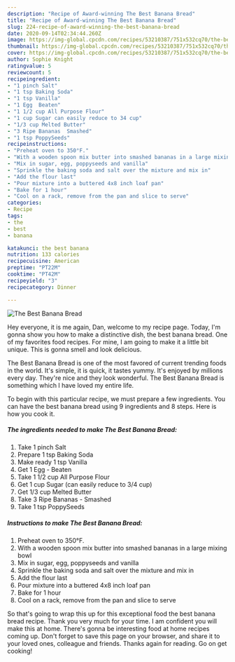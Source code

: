 ```yaml
---
description: "Recipe of Award-winning The Best Banana Bread"
title: "Recipe of Award-winning The Best Banana Bread"
slug: 224-recipe-of-award-winning-the-best-banana-bread
date: 2020-09-14T02:34:44.260Z
image: https://img-global.cpcdn.com/recipes/53210387/751x532cq70/the-best-banana-bread-recipe-main-photo.jpg
thumbnail: https://img-global.cpcdn.com/recipes/53210387/751x532cq70/the-best-banana-bread-recipe-main-photo.jpg
cover: https://img-global.cpcdn.com/recipes/53210387/751x532cq70/the-best-banana-bread-recipe-main-photo.jpg
author: Sophie Knight
ratingvalue: 5
reviewcount: 5
recipeingredient:
- "1 pinch Salt"
- "1 tsp Baking Soda"
- "1 tsp Vanilla"
- "1 Egg  Beaten"
- "1 1/2 cup All Purpose Flour"
- "1 cup Sugar can easily reduce to 34 cup"
- "1/3 cup Melted Butter"
- "3 Ripe Bananas  Smashed"
- "1 tsp PoppySeeds"
recipeinstructions:
- "Preheat oven to 350°F."
- "With a wooden spoon mix butter into smashed bananas in a large mixing bowl"
- "Mix in sugar, egg, poppyseeds and vanilla"
- "Sprinkle the baking soda and salt over the mixture and mix in"
- "Add the flour last"
- "Pour mixture into a buttered 4x8 inch loaf pan"
- "Bake for 1 hour"
- "Cool on a rack, remove from the pan and slice to serve"
categories:
- Recipe
tags:
- the
- best
- banana

katakunci: the best banana 
nutrition: 133 calories
recipecuisine: American
preptime: "PT22M"
cooktime: "PT42M"
recipeyield: "3"
recipecategory: Dinner

---
```



![The Best Banana Bread](https://img-global.cpcdn.com/recipes/53210387/751x532cq70/the-best-banana-bread-recipe-main-photo.jpg)

Hey everyone, it is me again, Dan, welcome to my recipe page. Today, I'm gonna show you how to make a distinctive dish, the best banana bread. One of my favorites food recipes. For mine, I am going to make it a little bit unique. This is gonna smell and look delicious.



The Best Banana Bread is one of the most favored of current trending foods in the world. It's simple, it is quick, it tastes yummy. It's enjoyed by millions every day. They're nice and they look wonderful. The Best Banana Bread is something which I have loved my entire life.


To begin with this particular recipe, we must prepare a few ingredients. You can have the best banana bread using 9 ingredients and 8 steps. Here is how you cook it.

<!--inarticleads1-->

##### The ingredients needed to make The Best Banana Bread:

1. Take 1 pinch Salt
1. Prepare 1 tsp Baking Soda
1. Make ready 1 tsp Vanilla
1. Get 1 Egg - Beaten
1. Take 1 1/2 cup All Purpose Flour
1. Get 1 cup Sugar (can easily reduce to 3/4 cup)
1. Get 1/3 cup Melted Butter
1. Take 3 Ripe Bananas - Smashed
1. Take 1 tsp PoppySeeds




<!--inarticleads2-->

##### Instructions to make The Best Banana Bread:

1. Preheat oven to 350°F.
1. With a wooden spoon mix butter into smashed bananas in a large mixing bowl
1. Mix in sugar, egg, poppyseeds and vanilla
1. Sprinkle the baking soda and salt over the mixture and mix in
1. Add the flour last
1. Pour mixture into a buttered 4x8 inch loaf pan
1. Bake for 1 hour
1. Cool on a rack, remove from the pan and slice to serve




So that's going to wrap this up for this exceptional food the best banana bread recipe. Thank you very much for your time. I am confident you will make this at home. There's gonna be interesting food at home recipes coming up. Don't forget to save this page on your browser, and share it to your loved ones, colleague and friends. Thanks again for reading. Go on get cooking!
